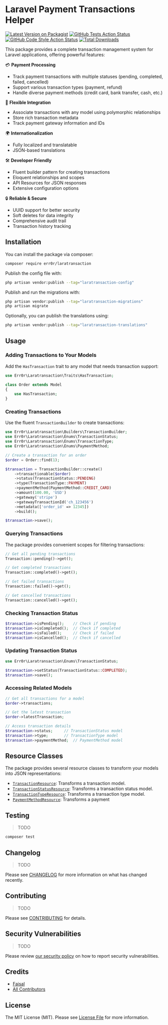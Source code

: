 # Laravel Payment Transactions Helper

[![Latest Version on Packagist](https://img.shields.io/packagist/v/err0r/laratransaction.svg?style=flat-square)](https://packagist.org/packages/err0r/laratransaction)
[![GitHub Tests Action Status](https://img.shields.io/github/actions/workflow/status/err0r/laratransaction/run-tests.yml?branch=master&label=tests&style=flat-square)](https://github.com/err0r/laratransaction/actions?query=workflow%3Arun-tests+branch%3Amaster)
[![GitHub Code Style Action Status](https://img.shields.io/github/actions/workflow/status/err0r/laratransaction/fix-php-code-style-issues.yml?branch=master&label=code%20style&style=flat-square)](https://github.com/err0r/laratransaction/actions?query=workflow%3A"Fix+PHP+code+style+issues"+branch%3Amaster)
[![Total Downloads](https://img.shields.io/packagist/dt/err0r/laratransaction.svg?style=flat-square)](https://packagist.org/packages/err0r/laratransaction)

This package provides a complete transaction management system for Laravel applications, offering powerful features: 

💳 **Payment Processing**
- Track payment transactions with multiple statuses (pending, completed, failed, cancelled)
- Support various transaction types (payment, refund)
- Handle diverse payment methods (credit card, bank transfer, cash, etc.)

🔗 **Flexible Integration**  
- Associate transactions with any model using polymorphic relationships
- Store rich transaction metadata
- Track payment gateway information and IDs

🌍 **Internationalization**
- Fully localized and translatable
- JSON-based translations

🛠️ **Developer Friendly**
- Fluent builder pattern for creating transactions
- Eloquent relationships and scopes
- API Resources for JSON responses
- Extensive configuration options

🔒 **Reliable & Secure**
- UUID support for better security
- Soft deletes for data integrity 
- Comprehensive audit trail
- Transaction history tracking

## Installation

You can install the package via composer:

```bash
composer require err0r/laratransaction
```

Publish the config file with:

```bash
php artisan vendor:publish --tag="laratransaction-config"
```

Publish and run the migrations with:

```bash
php artisan vendor:publish --tag="laratransaction-migrations"
php artisan migrate
```

Optionally, you can publish the translations using:

```bash
php artisan vendor:publish --tag="laratransaction-translations"
```

## Usage

### Adding Transactions to Your Models

Add the `HasTransaction` trait to any model that needs transaction support:

```php
use Err0r\Laratransaction\Traits\HasTransaction;

class Order extends Model
{
    use HasTransaction;
}
```

### Creating Transactions

Use the fluent `TransactionBuilder` to create transactions:

```php
use Err0r\Laratransaction\Builders\TransactionBuilder;
use Err0r\Laratransaction\Enums\TransactionStatus;
use Err0r\Laratransaction\Enums\TransactionType;
use Err0r\Laratransaction\Enums\PaymentMethod;

// Create a transaction for an order
$order = Order::find(1);

$transaction = TransactionBuilder::create()
    ->transactionable($order)
    ->status(TransactionStatus::PENDING)
    ->type(TransactionType::PAYMENT)
    ->paymentMethod(PaymentMethod::CREDIT_CARD)
    ->amount(100.00, 'USD')
    ->gateway('stripe')
    ->gatewayTransactionId('ch_123456')
    ->metadata(['order_id' => 12345])
    ->build();

$transaction->save();
```

### Querying Transactions

The package provides convenient scopes for filtering transactions:

```php
// Get all pending transactions
Transaction::pending()->get();

// Get completed transactions
Transaction::completed()->get();

// Get failed transactions
Transaction::failed()->get();

// Get cancelled transactions
Transaction::cancelled()->get();
```

### Checking Transaction Status

```php
$transaction->isPending();    // Check if pending
$transaction->isCompleted();  // Check if completed
$transaction->isFailed();     // Check if failed
$transaction->isCancelled();  // Check if cancelled
```

### Updating Transaction Status

```php
use Err0r\Laratransaction\Enums\TransactionStatus;

$transaction->setStatus(TransactionStatus::COMPLETED);
$transaction->save();
```

### Accessing Related Models

```php
// Get all transactions for a model
$order->transactions;

// Get the latest transaction
$order->latestTransaction;

// Access transaction details
$transaction->status;     // TransactionStatus model
$transaction->type;       // TransactionType model
$transaction->paymentMethod;  // PaymentMethod model
```

## Resource Classes
The package provides several resource classes to transform your models into JSON representations:
- [`TransactionResource`](src/Resources/TransactionResource.php): Transforms a transaction model.
- [`TransactionStatusResource`](src/Resources/TransactionStatusResource.php): Transforms a transaction status model.
- [`TransactionTypeResource`](src/Resources/TransactionTypeResource.php): Transforms a transaction type model.
- [`PaymentMethodResource`](src/Resources/PaymentMethodResource.php): Transforms a payment

## Testing
> TODO   

```bash
composer test
```

## Changelog
> TODO   

Please see [CHANGELOG](CHANGELOG.md) for more information on what has changed recently.

## Contributing
> TODO   

Please see [CONTRIBUTING](CONTRIBUTING.md) for details.

## Security Vulnerabilities
> TODO   

Please review [our security policy](../../security/policy) on how to report security vulnerabilities.

## Credits

- [Faisal](https://github.com/err0r)
- [All Contributors](../../contributors)

## License

The MIT License (MIT). Please see [License File](LICENSE.md) for more information.
